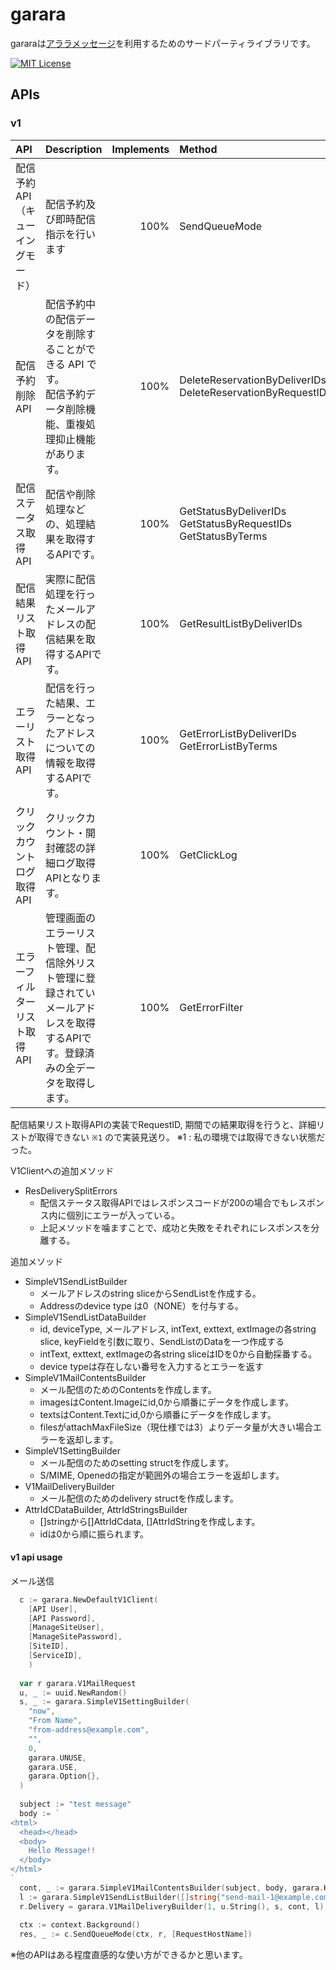 # garara
gararaは[アララメッセージ](https://am.arara.com/)を利用するためのサードパーティライブラリです。

[![MIT License](http://img.shields.io/badge/license-MIT-blue.svg?style=flat)](LICENSE)

## APIs

### v1

| API                    | Description                                                      | Implements | Method                                                             |
|:-----------------------|:-----------------------------------------------------------------|-----------:|:-------------------------------------------------------------------|
| 配信予約API<br>（キューイングモード） | 配信予約及び即時配信指示を行います                                                |       100% | SendQueueMode                                                      |
| 配信予約削除API              | 配信予約中の配信データを削除することができる API です。<br>配信予約データ削除機能、重複処理抑止機能があります。     |       100% | DeleteReservationByDeliverIDs<br>DeleteReservationByRequestIDs     |
| 配信ステータス取得API           | 配信や削除処理などの、処理結果を取得するAPIです。                                       |       100% | GetStatusByDeliverIDs<br>GetStatusByRequestIDs<br>GetStatusByTerms |
| 配信結果リスト取得API           | 実際に配信処理を行ったメールアドレスの配信結果を取得するAPIです。                               |       100% | GetResultListByDeliverIDs                                          |
| エラーリスト取得API            | 配信を行った結果、エラーとなったアドレスについての情報を取得するAPIです。                           |       100% | GetErrorListByDeliverIDs<br>GetErrorListByTerms                    |
| クリックカウントログ取得API        | クリックカウント・開封確認の詳細ログ取得APIとなります。                                    |       100% | GetClickLog                                                        |
| エラーフィルターリスト取得API       | 管理画面のエラーリスト管理、配信除外リスト管理に登録されていメールアドレスを取得するAPIです。登録済みの全データを取得します。 |       100% | GetErrorFilter                                                     |

配信結果リスト取得APIの実装でRequestID, 期間での結果取得を行うと、詳細リストが取得できない `※1` ので実装見送り。
※1 : 私の環境では取得できない状態だった。

V1Clientへの追加メソッド
- ResDeliverySplitErrors
  - 配信ステータス取得APIではレスポンスコードが200の場合でもレスポンス内に個別にエラーが入っている。
  - 上記メソッドを噛ますことで、成功と失敗をそれぞれにレスポンスを分離する。


追加メソッド
- SimpleV1SendListBuilder
  - メールアドレスのstring sliceからSendListを作成する。
  - Addressのdevice type は0（NONE）を付与する。
- SimpleV1SendListDataBuilder
  - id, deviceType, メールアドレス, intText, exttext, extImageの各string slice, keyFieldを引数に取り、SendListのDataを一つ作成する
  - intText, exttext, extImageの各string sliceはIDを0から自動採番する。
  - device typeは存在しない番号を入力するとエラーを返す
- SimpleV1MailContentsBuilder
  - メール配信のためのContentsを作成します。
  - imagesはContent.Imageにid,0から順番にデータを作成します。
  - textsはContent.Textにid,0から順番にデータを作成します。
  - filesがattachMaxFileSize（現仕様では3）よりデータ量が大きい場合エラーを返却します。
- SimpleV1SettingBuilder
  - メール配信のためのsetting structを作成します。
  - S/MIME, Openedの指定が範囲外の場合エラーを返却します。
- V1MailDeliveryBuilder
  - メール配信のためのdelivery structを作成します。
- AttrIdCDataBuilder, AttrIdStringsBuilder
  - []stringから[]AttrIdCdata, []AttrIdStringを作成します。
  - idは0から順に振られます。

#### v1 api usage

メール送信
``` go
  c := garara.NewDefaultV1Client(
    [API User], 
    [API Password], 
    [ManageSiteUser], 
    [ManageSitePassword], 
    [SiteID], 
    [ServiceID],
    )
  
  var r garara.V1MailRequest
  u, _ := uuid.NewRandom()
  s, _ := garara.SimpleV1SettingBuilder(
    "now",
    "From Name",
    "from-address@example.com",
    "",
    0,
    garara.UNUSE,
    garara.USE,
    garara.Option{},
  )
  
  subject := "test message"
  body := `
<html>
  <head></head>
  <body>
    Hello Message!!
  </body>
</html>
`
  cont, _ := garara.SimpleV1MailContentsBuilder(subject, body, garara.HTML, nil, nil, nil)
  l := garara.SimpleV1SendListBuilder([]string{"send-mail-1@example.com", "send-mail-2@example.com"})
  r.Delivery = garara.V1MailDeliveryBuilder(1, u.String(), s, cont, l)
  
  ctx := context.Background()
  res, _ := c.SendQueueMode(ctx, r, [RequestHostName])
```

※他のAPIはある程度直感的な使い方ができるかと思います。
